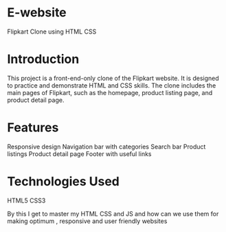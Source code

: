 # E-website
Flipkart Clone using HTML CSS 

# Introduction
This project is a front-end-only clone of the Flipkart website. It is designed to practice and demonstrate HTML and CSS skills. The clone includes the main pages of Flipkart, such as the homepage, product listing page, and product detail page.

# Features
Responsive design
Navigation bar with categories
Search bar
Product listings
Product detail page
Footer with useful links

# Technologies Used
HTML5
CSS3

By this I get to master my HTML CSS and JS and how can we use them for making optimum , responsive and user friendly websites
